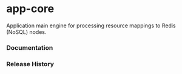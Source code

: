 # app-core 
Application main engine for processing resource mappings to Redis (NoSQL) nodes.
### Documentation

### Release History
